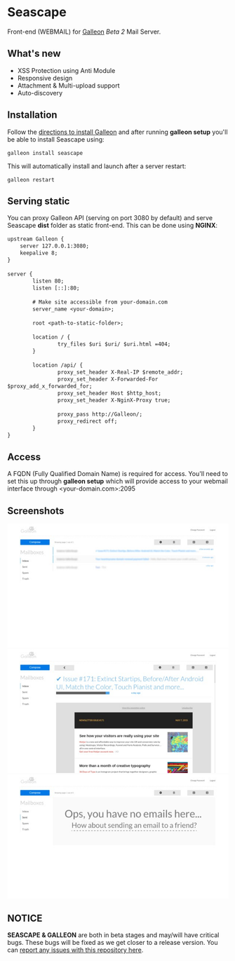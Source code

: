 # Seascape
Front-end (WEBMAIL) for [Galleon](https://github.com/schahriar/galleon) *Beta 2* Mail Server.

## What's new
- XSS Protection using Anti Module
- Responsive design
- Attachment & Multi-upload support
- Auto-discovery

## Installation
Follow the [directions to install Galleon](https://github.com/schahriar/Galleon/blob/master/tutorials/INSTALLATION.md) and after running **galleon setup** you'll be able to install Seascape using:
```
galleon install seascape
```
This will automatically install and launch after a server restart:
```
galleon restart
```

## Serving static
You can proxy Galleon API (serving on port 3080 by default) and serve Seascape **dist** folder as static front-end. This can be done using **NGINX**:
```
upstream Galleon {
    server 127.0.0.1:3080;
    keepalive 8;
}

server {
        listen 80;
        listen [::]:80;

        # Make site accessible from your-domain.com
        server_name <your-domain>;

        root <path-to-static-folder>;

        location / {
                try_files $uri $uri/ $uri.html =404;
        }

        location /api/ {
                proxy_set_header X-Real-IP $remote_addr;
                proxy_set_header X-Forwarded-For $proxy_add_x_forwarded_for;
                proxy_set_header Host $http_host;
                proxy_set_header X-NginX-Proxy true;

                proxy_pass http://Galleon/;
                proxy_redirect off;
        }
}
```

## Access
A FQDN (Fully Qualified Domain Name) is required for access. You'll need to set this up through **galleon setup** which will provide access to your webmail interface through <your-domain.com>:2095

## Screenshots
![Screenshots](https://raw.githubusercontent.com/schahriar/Seascape/master/display/email-list.jpg)
![Screenshots](https://raw.githubusercontent.com/schahriar/Seascape/master/display/email-show.jpg)
![Screenshots](https://raw.githubusercontent.com/schahriar/Seascape/master/display/zero-data.jpg)

## NOTICE
**SEASCAPE & GALLEON** are both in beta stages and may/will have critical bugs. These bugs will be fixed as we get closer to a release version. You can [report any issues with this repository here](https://github.com/schahriar/Seascape/issues/new).
